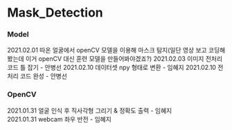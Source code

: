 # Mask_Detection
### Model
2021.02.01 따온 얼굴에서 openCV 모델을 이용해 마스크 탐지(일단 영상 보고 코딩해봤는데 이거 openCV 대신 훈련 모델을 만들어봐야겠죠?)
2021.02.03 이미지 전처리 코드 틀 잡기 - 안병선
2021.02.10 데이터셋 npy 형태로 변환 - 임혜지
2021.02.10 전처리 코드 완성 - 안병선

### OpenCV
2021.01.31 얼굴 인식 후 직사각형 그리기 & 정확도 출력 - 임혜지    
2021.01.31 webcam 좌우 반전 - 임혜지
